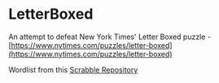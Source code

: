 # LetterBoxed
An attempt to defeat New York Times' Letter Boxed puzzle - [https://www.nytimes.com/puzzles/letter-boxed](https://www.nytimes.com/puzzles/letter-boxed)

Wordlist from this [Scrabble Repository](https://github.com/raun/Scrabble)